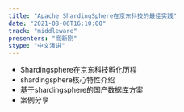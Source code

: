 ```yaml
---
title: "Apache ShardingSphere在京东科技的最佳实践"
date: "2021-08-06T16:10:00" 
track: "middleware"
presenters: "高新刚"
stype: "中文演讲"
---
```

* Shardingsphere在京东科技孵化历程
* shardingsphere核心特性介绍
* 基于shardingsphere的国产数据库方案
* 案例分享